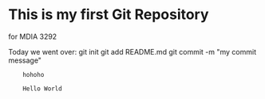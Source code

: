 # This is my first Git Repository
for MDIA 3292

Today we went over:
        git init
        git add README.md
        git commit -m "my commit message"

        hohoho

        Hello World